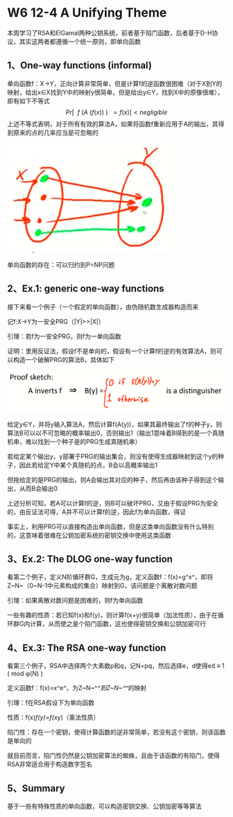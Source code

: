 # W6 12-4 A Unifying Theme

本周学习了RSA和ElGamal两种公钥系统，前者基于陷门函数，后者基于D-H协议，其实这两者都遵循一个统一原则，即单向函数

## 1、One-way functions (informal)

单向函数f：X→Y，正向计算非常简单，但是计算f的逆函数很困难（对于X到Y的映射，给出x∈X找到Y中的映射y很简单，但是给出y∈Y，找到X中的原像很难），即有如下不等式
$$
Pr[\ \ f\ (A\ (f(x))\ )\ \ =f(x)]<negligible
$$
上述不等式表明，对于所有有效的算法A，如果将函数f重新应用于A的输出，其得到原来的点的几率应当是可忽略的

![image-20210611100726022](.././images/image-20210611100726022.png)

单向函数的存在：可以归约到P=NP问题

## 2、Ex.1: generic one-way functions

接下来看一个例子（一个假定的单向函数），由伪随机数生成器构造而来

记f:X→Y为一安全PRG（|Y|>>|X|）

引理：若f为一安全PRG，则f为一单向函数

证明：里用反证法，假设f不是单向的，假设有一个计算f的逆的有效算法A，则可以构造一个破解PRG的算法B，具体如下

![image-20210611101714235](.././images/image-20210611101714235.png)

​	给定y∈Y，并将y输入算法A，然后计算f(A(y))，如果其最终输出了f的种子y，则算法B可以以不可忽略的概率输出0，否则输出1（输出1意味着B得到的是一个真随机串，难以找到一个种子是的PRG生成真随机串）

​	若给定某个输出y，y部署于PRG的输出集合，则没有使得生成器映射到这个y的种子，因此若给定Y中某个真随机的点，B会以高概率输出1

​	但拖给定的是PRG的输出，则A会输出其对应的种子，然后再由该种子得到这个输出，从而B会输出0

​	上述分析可知，若A可以计算f的逆，则B可以破坏PRG，又由于假设PRG为安全的，由反证法可得，A并不可以计算f的逆，因此f为单向函数，得证

事实上，利用PRG可以直接构造出单向函数，但是这类单向函数没有什么特别的，这意味着很难在公钥加密系统的密钥交换中使用这类函数

## 3、Ex.2: The DLOG one-way function

看第二个例子，定义N阶循环群G，生成元为g，定义函数f：f(x)=g^x^，即将Z~N~（0~N-1中元素构成的集合）映射到G，该问题是个离散对数问题

引理：如果离散对数问题是困难的，则f为单向函数

一些有趣的性质：若已知f(x)和f(y)，则计算f(x+y)很简单（加法性质），由于在循环群G内计算，从而使之是个陷门函数，这也使得密钥交换和公钥加密可行

## 4、Ex.3: The RSA one-way function

看第三个例子，RSA中选择两个大素数p和q，记N=pq，然后选择e，d使得ed ≡ 1 ( mod φ(N) )

定义函数f：f(x)=x^e^，为Z~N~^*^到Z~N~^*^的映射

引理：f在RSA假设下为单向函数

性质：f(x)*f(y)=f(x*y)（乘法性质）

陷门性：存在一个密钥，使得计算函数的逆非常简单，若没有这个密钥，则该函数是单向的

就目前而言，陷门性仍然是公钥加密算法的蜘蛛，且由于该函数的有陷门，使得RSA非常适合用于构造数字签名

## 5、Summary

基于一些有特殊性质的单向函数，可以构造密钥交换、公钥加密等等算法